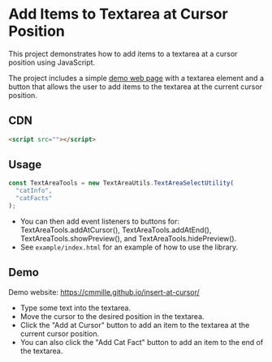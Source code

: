 # Add Items to Textarea at Cursor Position

This project demonstrates how to add items to a textarea at a cursor position using JavaScript.

The project includes a simple [demo web page](https://cmmille.github.io/insert-at-cursor/) with a textarea element and a button that allows the user to add items to the textarea at the current cursor position.

## CDN

```html
<script src=""></script>
```

## Usage

```js
const TextAreaTools = new TextAreaUtils.TextAreaSelectUtility(
  "catInfo",
  "catFacts"
);
```

- You can then add event listeners to buttons for: TextAreaTools.addAtCursor(), TextAreaTools.addAtEnd(), TextAreaTools.showPreview(), and TextAreaTools.hidePreview().
- See `example/index.html` for an example of how to use the library.

## Demo

Demo website: https://cmmille.github.io/insert-at-cursor/

- Type some text into the textarea.
- Move the cursor to the desired position in the textarea.
- Click the "Add at Cursor" button to add an item to the textarea at the current cursor position.
- You can also click the "Add Cat Fact" button to add an item to the end of the textarea.
